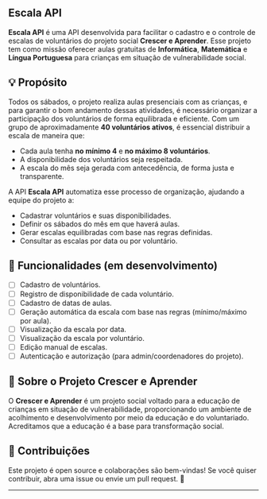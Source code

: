 ## Escala API

**Escala API** é uma API desenvolvida para facilitar o cadastro e o controle de escalas de voluntários do projeto social **Crescer e Aprender**. Esse projeto tem como missão oferecer aulas gratuitas de **Informática**, **Matemática** e **Língua Portuguesa** para crianças em situação de vulnerabilidade social.

## 💡 Propósito

Todos os sábados, o projeto realiza aulas presenciais com as crianças, e para garantir o bom andamento dessas atividades, é necessário organizar a participação dos voluntários de forma equilibrada e eficiente. Com um grupo de aproximadamente **40 voluntários ativos**, é essencial distribuir a escala de maneira que:

- Cada aula tenha **no mínimo 4** e **no máximo 8 voluntários**.
- A disponibilidade dos voluntários seja respeitada.
- A escala do mês seja gerada com antecedência, de forma justa e transparente.

A API **Escala API** automatiza esse processo de organização, ajudando a equipe do projeto a:

- Cadastrar voluntários e suas disponibilidades.
- Definir os sábados do mês em que haverá aulas.
- Gerar escalas equilibradas com base nas regras definidas.
- Consultar as escalas por data ou por voluntário.

## 🚀 Funcionalidades (em desenvolvimento)

- [ ] Cadastro de voluntários.
- [ ] Registro de disponibilidade de cada voluntário.
- [ ] Cadastro de datas de aulas.
- [ ] Geração automática da escala com base nas regras (mínimo/máximo por aula).
- [ ] Visualização da escala por data.
- [ ] Visualização da escala por voluntário.
- [ ] Edição manual de escalas.
- [ ] Autenticação e autorização (para admin/coordenadores do projeto).

## 📌 Sobre o Projeto Crescer e Aprender

O **Crescer e Aprender** é um projeto social voltado para a educação de crianças em situação de vulnerabilidade, proporcionando um ambiente de acolhimento e desenvolvimento por meio da educação e do voluntariado. Acreditamos que a educação é a base para transformação social.

## 🤝 Contribuições

Este projeto é open source e colaborações são bem-vindas! Se você quiser contribuir, abra uma issue ou envie um pull request. 💙

---

